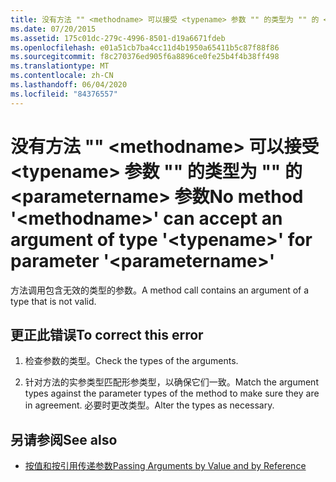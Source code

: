 ```yaml
---
title: 没有方法 "" <methodname> 可以接受 <typename> 参数 "" 的类型为 "" 的 <parametername> 参数
ms.date: 07/20/2015
ms.assetid: 175c01dc-279c-4996-8501-d19a6671fdeb
ms.openlocfilehash: e01a51cb7ba4cc11d4b1950a65411b5c87f88f86
ms.sourcegitcommit: f8c270376ed905f6a8896ce0fe25b4f4b38ff498
ms.translationtype: MT
ms.contentlocale: zh-CN
ms.lasthandoff: 06/04/2020
ms.locfileid: "84376557"
---
```

# <a name="no-method-methodname-can-accept-an-argument-of-type-typename-for-parameter-parametername"></a><span data-ttu-id="e520d-102">没有方法 "" \<methodname> 可以接受 \<typename> 参数 "" 的类型为 "" 的 \<parametername> 参数</span><span class="sxs-lookup"><span data-stu-id="e520d-102">No method '\<methodname>' can accept an argument of type '\<typename>' for parameter '\<parametername>'</span></span>
<span data-ttu-id="e520d-103">方法调用包含无效的类型的参数。</span><span class="sxs-lookup"><span data-stu-id="e520d-103">A method call contains an argument of a type that is not valid.</span></span>  
  
## <a name="to-correct-this-error"></a><span data-ttu-id="e520d-104">更正此错误</span><span class="sxs-lookup"><span data-stu-id="e520d-104">To correct this error</span></span>  
  
1. <span data-ttu-id="e520d-105">检查参数的类型。</span><span class="sxs-lookup"><span data-stu-id="e520d-105">Check the types of the arguments.</span></span>  
  
2. <span data-ttu-id="e520d-106">针对方法的实参类型匹配形参类型，以确保它们一致。</span><span class="sxs-lookup"><span data-stu-id="e520d-106">Match the argument types against the parameter types of the method to make sure they are in agreement.</span></span> <span data-ttu-id="e520d-107">必要时更改类型。</span><span class="sxs-lookup"><span data-stu-id="e520d-107">Alter the types as necessary.</span></span>  
  
## <a name="see-also"></a><span data-ttu-id="e520d-108">另请参阅</span><span class="sxs-lookup"><span data-stu-id="e520d-108">See also</span></span>

- [<span data-ttu-id="e520d-109">按值和按引用传递参数</span><span class="sxs-lookup"><span data-stu-id="e520d-109">Passing Arguments by Value and by Reference</span></span>](../programming-guide/language-features/procedures/passing-arguments-by-value-and-by-reference.md)
